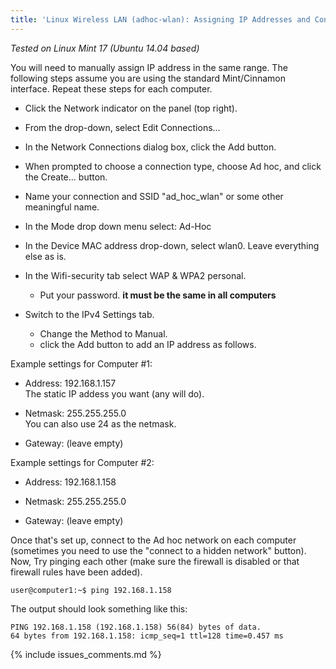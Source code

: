 ```yaml
--- 
title: 'Linux Wireless LAN (adhoc-wlan): Assigning IP Addresses and Connection'
---
```


_Tested on Linux Mint 17 (Ubuntu 14.04 based)_

You will need to manually assign IP address in the same range. The following 
steps assume you are using the standard Mint/Cinnamon interface. Repeat these 
steps for each computer.

* Click the Network indicator on the panel (top right).

* From the drop-down, select Edit Connections...

* In the Network Connections dialog box, click the Add button.

* When prompted to choose a connection type, choose Ad hoc, and click the Create... button.

* Name your connection and SSID "ad\_hoc\_wlan" or some other meaningful name.

* In the Mode drop down menu select: Ad-Hoc

* In the Device MAC address drop-down, select wlan0. Leave everything else as is.

* In the Wifi-security tab select WAP & WPA2 personal.
    - Put your password. **it must be the same in all computers**

* Switch to the IPv4 Settings tab.
    - Change the Method to Manual.
    - click the Add button to add an IP address as follows.

Example settings for Computer #1:  

* Address: 192.168.1.157  
    The static IP addess you want (any will do).

* Netmask: 255.255.255.0  
    You can also use 24 as the netmask.

* Gateway: (leave empty)

Example settings for Computer #2:  

* Address: 192.168.1.158 

* Netmask: 255.255.255.0  

* Gateway: (leave empty)

Once that's set up, connect to the Ad hoc network on each computer (sometimes 
you need to use the "connect to a hidden network" button). 
Now, Try pinging each other (make sure the firewall is disabled or that 
firewall rules have been added).

`user@computer1:~$ ping 192.168.1.158`

The output should look something like this:

~~~
PING 192.168.1.158 (192.168.1.158) 56(84) bytes of data.
64 bytes from 192.168.1.158: icmp_seq=1 ttl=128 time=0.457 ms
~~~

{% include issues_comments.md %}
